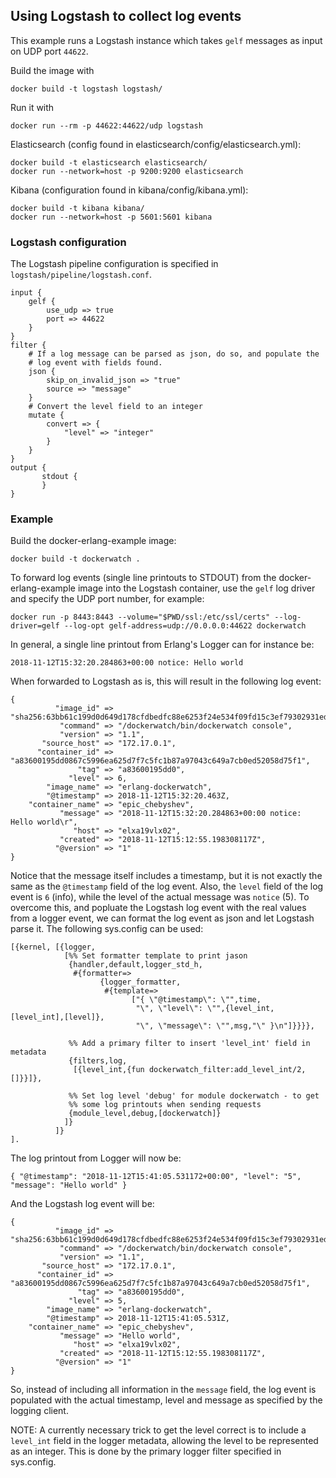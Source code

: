 ## Using Logstash to collect log events

This example runs a Logstash instance which takes `gelf` messages as
input on UDP port `44622`.

Build the image with

	docker build -t logstash logstash/

Run it with

	docker run --rm -p 44622:44622/udp logstash

Elasticsearch (config found in elasticsearch/config/elasticsearch.yml):

	docker build -t elasticsearch elasticsearch/
	docker run --network=host -p 9200:9200 elasticsearch

Kibana (configuration found in kibana/config/kibana.yml):

	docker build -t kibana kibana/
	docker run --network=host -p 5601:5601 kibana


### Logstash configuration

The Logstash pipeline configuration is specified in
`logstash/pipeline/logstash.conf`.


```
input {
    gelf {
        use_udp => true
        port => 44622
    }
}
filter {
    # If a log message can be parsed as json, do so, and populate the
    # log event with fields found.
    json {
        skip_on_invalid_json => "true"
        source => "message"
    }
    # Convert the level field to an integer
    mutate {
        convert => {
            "level" => "integer"
        }
    }
}
output {
       stdout {
       }
}
```

### Example

Build the docker-erlang-example image:

	docker build -t dockerwatch .

To forward log events (single line printouts to STDOUT) from the
docker-erlang-example image into the Logstash container, use the
`gelf` log driver and specify the UDP port number, for example:

	docker run -p 8443:8443 --volume="$PWD/ssl:/etc/ssl/certs" --log-driver=gelf --log-opt gelf-address=udp://0.0.0.0:44622 dockerwatch

In general, a single line printout from Erlang's Logger can for
instance be:

    2018-11-12T15:32:20.284863+00:00 notice: Hello world

When forwarded to Logstash as is, this will result in the following
log event:

```
{
          "image_id" => "sha256:63bb61c199d0d649d178cfdbedfc88e6253f24e534f09fd15c3ef79302931ed0",
           "command" => "/dockerwatch/bin/dockerwatch console",
           "version" => "1.1",
       "source_host" => "172.17.0.1",
      "container_id" => "a83600195dd0867c5996ea625d7f7c5fc1b87a97043c649a7cb0ed52058d75f1",
               "tag" => "a83600195dd0",
             "level" => 6,
        "image_name" => "erlang-dockerwatch",
        "@timestamp" => 2018-11-12T15:32:20.463Z,
    "container_name" => "epic_chebyshev",
           "message" => "2018-11-12T15:32:20.284863+00:00 notice: Hello world\r",
              "host" => "elxa19vlx02",
           "created" => "2018-11-12T15:12:55.198308117Z",
          "@version" => "1"
}
```

Notice that the message itself includes a timestamp, but it is not
exactly the same as the `@timestamp` field of the log event. Also, the
`level` field of the log event is `6` (info), while the level of the
actual message was `notice` (5). To overcome this, and popluate the
Logstash log event with the real values from a logger event, we can
format the log event as json and let Logstash parse it. The following
sys.config can be used:

```
[{kernel, [{logger,
            [%% Set formatter template to print jason
             {handler,default,logger_std_h,
              #{formatter=>
                    {logger_formatter,
                     #{template=>
                           ["{ \"@timestamp\": \"",time,
                            "\", \"level\": \"",{level_int,[level_int],[level]},
                            "\", \"message\": \"",msg,"\" }\n"]}}}},

             %% Add a primary filter to insert 'level_int' field in metadata
             {filters,log,
              [{level_int,{fun dockerwatch_filter:add_level_int/2,[]}}]},

             %% Set log level 'debug' for module dockerwatch - to get
             %% some log printouts when sending requests
             {module_level,debug,[dockerwatch]}
            ]}
          ]}
].
```

The log printout from Logger will now be:

    { "@timestamp": "2018-11-12T15:41:05.531172+00:00", "level": "5", "message": "Hello world" }

And the Logstash log event will be:

```
{
          "image_id" => "sha256:63bb61c199d0d649d178cfdbedfc88e6253f24e534f09fd15c3ef79302931ed0",
           "command" => "/dockerwatch/bin/dockerwatch console",
           "version" => "1.1",
       "source_host" => "172.17.0.1",
      "container_id" => "a83600195dd0867c5996ea625d7f7c5fc1b87a97043c649a7cb0ed52058d75f1",
               "tag" => "a83600195dd0",
             "level" => 5,
        "image_name" => "erlang-dockerwatch",
        "@timestamp" => 2018-11-12T15:41:05.531Z,
    "container_name" => "epic_chebyshev",
           "message" => "Hello world",
              "host" => "elxa19vlx02",
           "created" => "2018-11-12T15:12:55.198308117Z",
          "@version" => "1"
}
```

So, instead of including all information in the `message` field, the
log event is populated with the actual timestamp, level and message as
specified by the logging client.

NOTE: A currently necessary trick to get the level correct is to
include a `level_int` field in the logger metadata, allowing the level
to be represented as an integer. This is done by the primary logger
filter specified in sys.config.
